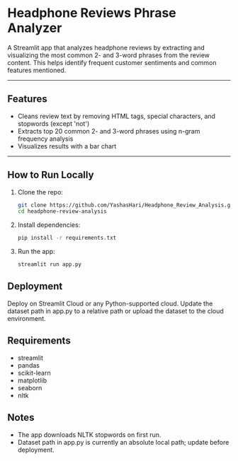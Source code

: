 # Headphone Reviews Phrase Analyzer

A Streamlit app that analyzes headphone reviews by extracting and visualizing the most common 2- and 3-word phrases from the review content. 
This helps identify frequent customer sentiments and common features mentioned.

---

## Features

- Cleans review text by removing HTML tags, special characters, and stopwords (except 'not')
- Extracts top 20 common 2- and 3-word phrases using n-gram frequency analysis
- Visualizes results with a bar chart

---

## How to Run Locally

1. Clone the repo:

   ```bash
   git clone https://github.com/YashasHari/Headphone_Review_Analysis.git
   cd headphone-review-analysis

2. Install dependencies:

   ```bash
   pip install -r requirements.txt

4. Run the app:

   ```bash
   streamlit run app.py

## Deployment
   Deploy on Streamlit Cloud or any Python-supported cloud. Update the dataset path in app.py to a relative path or upload the dataset to the cloud environment.

## Requirements
  - streamlit
  - pandas
  - scikit-learn
  - matplotlib
  - seaborn
  - nltk  

## Notes

- The app downloads NLTK stopwords on first run.
- Dataset path in app.py is currently an absolute local path; update before deployment.
   
   
   
